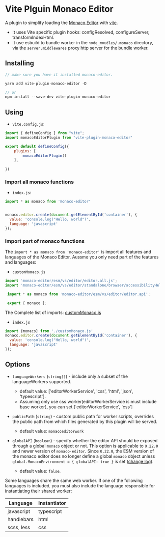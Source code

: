 # Vite Plguin Monaco Editor

A plugin to simplify loading the [Monaco Editor](https://github.com/Microsoft/monaco-editor) with [vite](https://vitejs.dev/).

* It uses Vite specific plugin hooks: configResolved, configureServer, transformIndexHtml.
* It use esbuild to bundle worker in the `node_moudles/.monaco` directory, via the `server.middlewares` proxy http server for the bundle worker. 

## Installing
```js
// make sure you have it installed monaco-editor.

yarn add vite-plugin-monaco-editor -D

// or
npm install --save-dev vite-plugin-monaco-editor
```
## Using
* `vite.config.js`:
```js
import { defineConfig } from "vite";
import monacoEditorPlugin from "vite-plugin-monaco-editor"

export default defineConfig({
    plugins: [
        monacoEditorPlugin()
    ],
    
})

```
### Import all monaco functions
* `index.js`:
```js
import * as monaco from 'monaco-editor'


monaco.editor.create(document.getElementById('container'), {
  value: 'console.log("Hello, world")',
  language: 'javascript'
});
```


### Import part of monaco functions
The `import * as monaco from 'monaco-editor'` is import all features and languages of the Monaco Editor. Aussme you only need part of the features and languages:

* `customMonaco.js`
```js
import 'monaco-editor/esm/vs/editor/editor.all.js';
import 'monaco-editor/esm/vs/editor/standalone/browser/accessibilityHelp/accessibilityHelp.js';

 import * as monaco from 'monaco-editor/esm/vs/editor/editor.api';

 export { monaco };

```
The Complete list of imports: [customMonaco.js](test/src/mona/customMonaco.js)

* `index.js`
```js
import {monaco} from './customMonaco.js'
monaco.editor.create(document.getElementById('container'), {
  value: 'console.log("Hello, world")',
  language: 'javascript'
});
```



## Options

* `languageWorkers` (`string[]`) -  include only a subset of the languageWorkers supported.
  * default value: ['editorWorkerService', 'css', 'html', 'json', 'typescript'].
  *  Assuming only use css worker(editorWorkerService is must include base worker), you can set ['editorWorkerService', 'css']

* `publicPath` (`string`) - custom public path for worker scripts, overrides the public path from which files generated by this plugin will be served.
    * default value: `monacoeditorwork`

* `globalAPI` (`boolean`) - specify whether the editor API should be exposed through a global `monaco` object or not. This option is applicable to `0.22.0` and newer version of `monaco-editor`. Since `0.22.0`, the ESM version of the monaco editor does no longer define a global `monaco` object unless `global.MonacoEnvironment = { globalAPI: true }` is set ([change log](https://github.com/microsoft/monaco-editor/blob/main/CHANGELOG.md#0220-29012021)).
  * default value: `false`.



Some languages share the same web worker. If one of the following languages is included, you must also include the language responsible for instantiating their shared worker:

  | Language      | Instantiator  |
  | ------------- | ------------- |
  | javascript    | typescript    |
  | handlebars    | html          |
  | scss, less    | css           |


